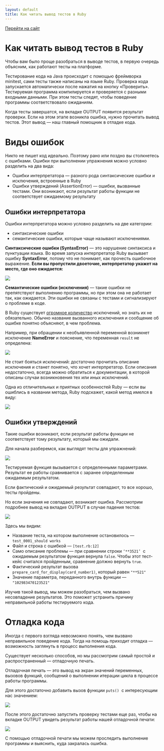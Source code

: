 ```yaml
---
layout: default
title: Как читать вывод тестов в Ruby
---
```


[Перейти на сайт](https://ru.hexlet.io)

# Как читать вывод тестов в Ruby

Чтобы вам было проще разобраться в выводе тестов, в первую очередь объясним, как работают тесты на платформе.

Тестирование кода на Java происходит с помощью фреймворка minitest, сами тесты также написаны на языке Ruby. Проверка кода запускается автоматически после нажатия на кнопку «Проверить». Тестируемая программа компилируется и проверяется с разными входными данными. При этом тесты следят, чтобы поведение программы соответствовало ожиданиям.

Когда тесты завершатся, на вкладке OUTPUT появится результат проверки. Если на этом этапе возникла ошибка, нужно прочитать вывод тестов. Этот вывод — наш главный помощник в отладке кода.

# Виды ошибок

Никто не пишет код идеально. Поэтому рано или поздно вы столкнетесь с ошибками. Ошибки при выполнении упражнения можно условно разделить на два вида:

* Ошибки интерпретатора — разного рода синтаксические ошибки и исключения, встроенные в Ruby
* Ошибки утверждений (AssertionError) — ошибки, вызванные тестами. Они возникают, если результат работы функции не соответствует ожидаемому результату

## Ошибки интерпретатора

Ошибки интерпретатора можно условно разделить на две категории:

* синтаксические ошибки
* семантические ошибки, которые чаще называют исключениями.

**Синтаксические ошибки (SyntaxError)** — это нарушение синтаксиса и пунктуации языка. Во время запуска интерпретатор Ruby вызывает ошибку **SyntaxError**, потому что не понимает, как прочесть ошибочное выражение.
**Если вы пропустили двоеточие, интерпретатор укажет на место, где оно ожидается:**

![](https://files.carrotquest.app/knowledge-bases-images/articles/64033/64033-1727350280785-0rlqk2c3.png)

**Семантические ошибки (исключения)** — такие ошибки не препятствуют выполнению программы, но при этом она не работает так, как ожидается. Эти ошибки не связаны с тестами и сигнализируют о проблеме в коде.

В Ruby существует [огромное количество](https://ruby-doc.org/3.2.0/Exception.html) исключений, но знать их не обязательно. Обычно название вызванного исключения и сообщение об ошибке понятно объясняют, в чем проблема.

Например, при обращении к необъявленной переменной возникнет исключение **NameError** и пояснение, что переменная `result` не определена:

![](https://files.carrotquest.app/knowledge-bases-images/articles/64033/64033-1727350280840-jca65sl1.png)

Не стоит бояться исключений: достаточно прочитать описание исключения и станет понятно, что хочет интерпретатор. Если описания недостаточно, всегда можно обратиться к документации, в которой описаны случаи возникновения тех или иных исключений.

Одна из отличительных и приятных особенностей Ruby — если вы ошиблись в названии метода, Ruby подскажет, какой метод имелся в виду:

![](https://files.carrotquest.app/knowledge-bases-images/articles/64033/64033-1727350280476-9ajuu12d.png)

## Ошибки утверждений

Такие ошибки возникают, если результат работы функции не соответствует тому результату, который мы ожидали.

Для начала разберемся, как выглядят тесты для упражнений:

![](https://files.carrotquest.app/knowledge-bases-images/articles/64033/64033-1727350280882-43ixqked.png)

Тестируемая функция вызывается с определенными параметрами. Результат ее работы сравнивается с заранее определенным ожидаемым результатом.

Если фактический и ожидаемый результат совпадают, то все хорошо, тесты пройдены.

Но если значения не совпадают, возникает ошибка. Рассмотрим подробнее вывод на вкладке OUTPUT в случае падения тестов:

![](https://files.carrotquest.app/knowledge-bases-images/articles/64033/64033-1727350280910-5xnvvbot.png)

Здесь мы видим:

* Название теста, на котором выполнение остановилось — `test_0001_should works`
* Файл и строка с ошибкой — `[test.rb:12]`
* Само описание проблемы — при сравнении строки `‘**3521’`  с ожидаемым результатом функция вернула `false`. Чтобы этот тест-кейс считался пройденным, сравнение должно вернуть `true`.
* Фактический результат вызова `prepare_card_for_display(card_number1)`, который равен `"**521"`
* Значение параметра, переданного внутрь функции — `"102983470123521"`

Изучив такой вывод, мы можем разобраться, чем вызвано несовпадение результатов. Это поможет устранить причину неправильной работы тестируемого кода.

# Отладка кода

Иногда с первого взгляда невозможно понять, чем вызвано неправильное поведение кода. Тогда на помощь приходит отладка — возможность заглянуть в процесс выполнения кода.

Существует несколько способов, но мы рассмотрим самый простой и распространенный — отладочную печать.

Отладочная печать — это вывод на экран значений переменных, вызовов функций, сообщений о выполнении итерации цикла в процессе работы программы.

Для этого достаточно добавить вызов функции `puts()`  с интересующим нас значением:

![](https://files.carrotquest.app/knowledge-bases-images/articles/64033/64033-1727350280721-9p2xojvh.png)

После этого достаточно запустить проверку тестами еще раз, чтобы на вкладке OUTPUT увидеть результат работы нашей отладочной печати:

![](https://files.carrotquest.app/knowledge-bases-images/articles/64033/64033-1727350280318-6dysj1h1.png)

С помощью отладочной печати мы можем проследить выполнение программы и выяснить, куда закралась ошибка.
